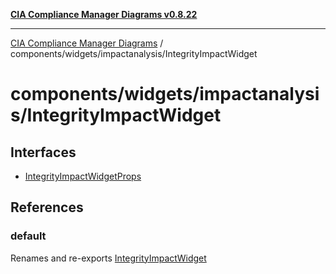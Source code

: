 [**CIA Compliance Manager Diagrams v0.8.22**](../../../../README.md)

***

[CIA Compliance Manager Diagrams](../../../../modules.md) / components/widgets/impactanalysis/IntegrityImpactWidget

# components/widgets/impactanalysis/IntegrityImpactWidget

## Interfaces

- [IntegrityImpactWidgetProps](interfaces/IntegrityImpactWidgetProps.md)

## References

### default

Renames and re-exports [IntegrityImpactWidget](../../../variables/IntegrityImpactWidget.md)
